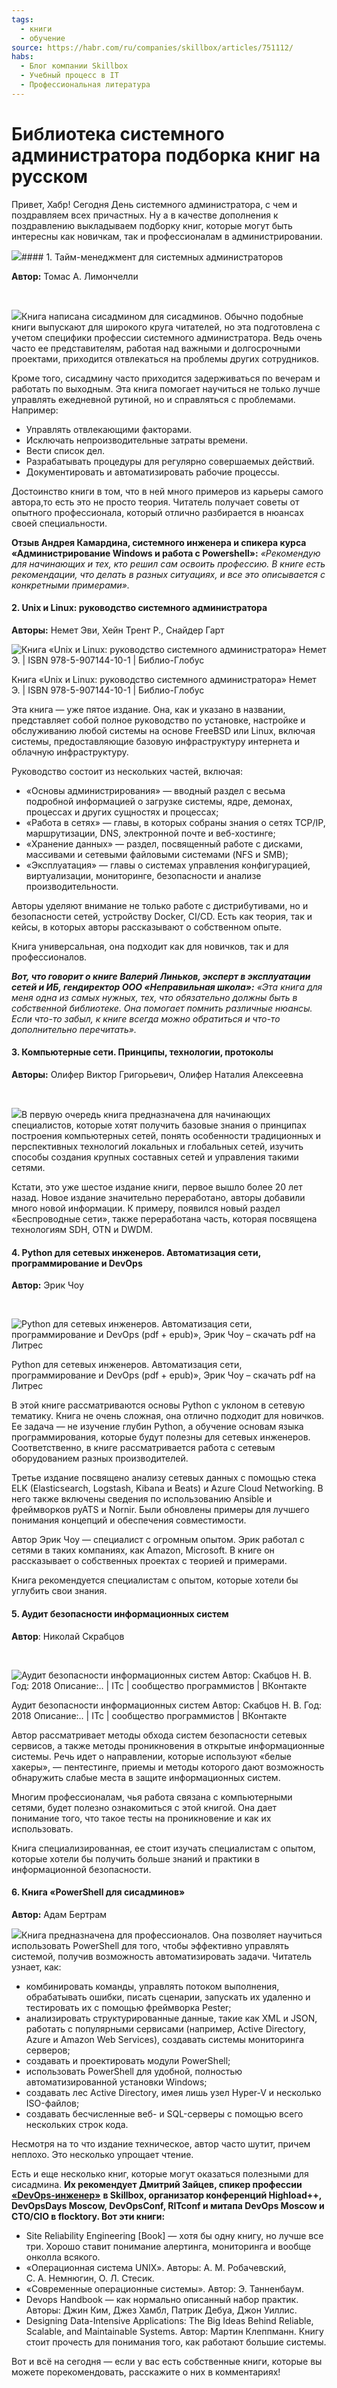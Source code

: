 ```yaml
---
tags:
  - книги
  - обучение
source: https://habr.com/ru/companies/skillbox/articles/751112/
habs:
  - Блог компании Skillbox
  - Учебный процесс в IT
  - Профессиональная литература
---
```

# Библиотека системного администратора  подборка книг на русском
Привет, Хабр! Сегодня День системного администратора, с чем и поздравляем всех причастных. Ну а в качестве дополнения к поздравлению выкладываем подборку книг, которые могут быть интересны как новичкам, так и профессионалам в администрировании. 

![](picture/027e8b3c45cc8cd730193fd11b4ea976.jpeg)#### 1\. Тайм\-менеджмент для системных администраторов

**Автор:** Томас А. Лимончелли

 

![](picture/f920ef9f21e1df63873068171556d1ea.jpeg)Книга написана сисадмином для сисадминов. Обычно подобные книги выпускают для широкого круга читателей, но эта подготовлена с учетом специфики профессии системного администратора. Ведь очень часто ее представителям, работая над важными и долгосрочными проектами, приходится отвлекаться на проблемы других сотрудников. 

Кроме того, сисадмину часто приходится задерживаться по вечерам и работать по выходным. Эта книга помогает научиться не только лучше управлять ежедневной рутиной, но и справляться с проблемами. Например:

* Управлять отвлекающими факторами.
* Исключать непроизводительные затраты времени.
* Вести список дел.
* Разрабатывать процедуры для регулярно совершаемых действий.
* Документировать и автоматизировать рабочие процессы.

Достоинство книги в том, что в ней много примеров из карьеры самого автора,то есть это не просто теория. Читатель получает советы от опытного профессионала, который отлично разбирается в нюансах своей специальности. 

**Отзыв Андрея Камардина, системного инженера и спикера курса «Администрирование Windows и работа с Powershell»:** *«Рекомендую для начинающих и тех, кто решил сам освоить профессию. В книге есть рекомендации, что делать в разных ситуациях, и все это описывается с конкретными примерами».*

#### 2\. Unix и Linux: руководство системного администратора

**Авторы:** Немет Эви, Хейн Трент Р., Снайдер Гарт

![Книга «Unix и Linux: руководство системного администратора» Немет Э. | ISBN  978-5-907144-10-1 | Библио-Глобус](picture/6c76240478cc878ad23c151c2515be45.jpeg)

Книга «Unix и Linux: руководство системного администратора» Немет Э. \| ISBN 978\-5\-907144\-10\-1 \| Библио\-Глобус

Эта книга — уже пятое издание. Она, как и указано в названии, представляет собой полное руководство по установке, настройке и обслуживанию любой системы на основе FreeBSD или Linux, включая системы, предоставляющие базовую инфраструктуру интернета и облачную инфраструктуру.

Руководство состоит из нескольких частей, включая: 

* «Основы администрирования» — вводный раздел с весьма подробной информацией о загрузке системы, ядре, демонах, процессах и других сущностях и процессах;
* «Работа в сетях» — главы, в которых собраны знания о сетях TCP/IP, маршрутизации, DNS, электронной почте и веб\-хостинге;
* «Хранение данных» — раздел, посвященный работе с дисками, массивами и сетевыми файловыми системами (NFS и SMB);
* «Эксплуатация» — главы о системах управления конфигурацией, виртуализации, мониторинге, безопасности и анализе производительности.

Авторы уделяют внимание не только работе с дистрибутивами, но и безопасности сетей, устройству Docker, CI/CD. Есть как теория, так и кейсы, в которых авторы рассказывают о собственном опыте. 

Книга универсальная, она подходит как для новичков, так и для профессионалов.

***Вот, что говорит о книге Валерий Линьков, эксперт в эксплуатации сетей и ИБ, гендиректор ООО «Неправильная школа»:*** *«Эта книга для меня одна из самых нужных, тех, что обязательно должны быть в собственной библиотеке. Она помогает помнить различные нюансы. Если что\-то забыл, к книге всегда можно обратиться и что\-то дополнительно перечитать».*

#### 3\. Компьютерные сети. Принципы, технологии, протоколы

**Авторы:** Олифер Виктор Григорьевич, Олифер Наталия Алексеевна

 

![](picture/c03ec74d9f59f69d8bc48c618a74193e.png)В первую очередь книга предназначена для начинающих специалистов, которые хотят получить базовые знания о принципах построения компьютерных сетей, понять особенности традиционных и перспективных технологий локальных и глобальных сетей, изучить способы создания крупных составных сетей и управления такими сетями.

Кстати, это уже шестое издание книги, первое вышло более 20 лет назад. Новое издание значительно переработано, авторы добавили много новой информации. К примеру, появился новый раздел «Беспроводные сети», также переработана часть, которая посвящена технологиям SDH, OTN и DWDM.

#### 4\. Python для сетевых инженеров. Автоматизация сети, программирование и DevOps

**Автор:** Эрик Чоу

 

![Python для сетевых инженеров. Автоматизация сети, программирование и DevOps  (pdf + epub)», Эрик Чоу – скачать pdf на Литрес](picture/db0efd2cbb0dcc2177d847955f2fa7d0.jpeg)

Python для сетевых инженеров. Автоматизация сети, программирование и DevOps (pdf \+ epub)», Эрик Чоу – скачать pdf на Литрес

В этой книге рассматриваются основы Python с уклоном в сетевую тематику. Книга не очень сложная, она отлично подходит для новичков. Ее задача — не изучение глубин Python, а обучение основам языка программирования, которые будут полезны для сетевых инженеров. Соответственно, в книге рассматривается работа с сетевым оборудованием разных производителей. 

Третье издание посвящено анализу сетевых данных с помощью стека ELK (Elasticsearch, Logstash, Kibana и Beats) и Azure Cloud Networking. В него также включены сведения по использованию Ansible и фреймворков pyATS и Nornir. Были обновлены примеры для лучшего понимания концепций и обеспечения совместимости.

Автор Эрик Чоу — специалист с огромным опытом. Эрик работал с сетями в таких компаниях, как Amazon, Microsoft. В книге он рассказывает о собственных проектах с теорией и примерами.

Книга рекомендуется специалистам с опытом, которые хотели бы углубить свои знания.

#### 5\. Аудит безопасности информационных систем

**Автор**: Николай Скрабцов 

 

![Аудит безопасности информационных систем Автор: Скабцов Н. В. Год: 2018  Описание:.. | ITc | сообщество программистов | ВКонтакте](picture/9354157539cfe351a9d867b86562f00e.jpeg)

Аудит безопасности информационных систем Автор: Скабцов Н. В. Год: 2018 Описание:.. \| ITc \| сообщество программистов \| ВКонтакте

Автор рассматривает методы обхода систем безопасности сетевых сервисов, а также методы проникновения в открытые информационные системы. Речь идет о направлении, которые используют «белые хакеры», — пентестинге, приемы и методы которого дают возможность обнаружить слабые места в защите информационных систем. 

Многим профессионалам, чья работа связана с компьютерными сетями, будет полезно ознакомиться с этой книгой. Она дает понимание того, что такое тесты на проникновение и как их использовать. 

Книга специализированная, ее стоит изучать специалистам с опытом, которые хотели бы получить больше знаний и практики в информационной безопасности. 

#### 6\. Книга «PowerShell для сисадминов»

**Автор:** Адам Бертрам

![](picture/d54620600464e81262a19fbd5ddc158c.jpeg)Книга предназначена для профессионалов. Она позволяет научиться использовать PowerShell для того, чтобы эффективно управлять системой, получив возможность автоматизировать задачи. Читатель узнает, как: 

* комбинировать команды, управлять потоком выполнения, обрабатывать ошибки, писать сценарии, запускать их удаленно и тестировать их с помощью фреймворка Pester;
* анализировать структурированные данные, такие как XML и JSON, работать с популярными сервисами (например, Active Directory, Azure и Amazon Web Services), создавать системы мониторинга серверов;
* создавать и проектировать модули PowerShell;
* использовать PowerShell для удобной, полностью автоматизированной установки Windows;
* создавать лес Active Directory, имея лишь узел Hyper\-V и несколько ISO\-файлов;
* создавать бесчисленные веб\- и SQL\-серверы с помощью всего нескольких строк кода.

Несмотря на то что издание техническое, автор часто шутит, причем неплохо. Это несколько упрощает чтение. 

Есть и еще несколько книг, которые могут оказаться полезными для сисадмина. **Их рекомендует Дмитрий Зайцев, спикер профессии** [**«DevOps\-инженер»**](https://skillbox.ru/course/profession-devops/#:~:text=DevOps-%D0%B8%D0%BD%D0%B6%D0%B5%D0%BD%D0%B5%D1%80%20%D1%83%D0%BC%D0%B5%D0%B5%D1%82%20%D0%BF%D1%80%D0%BE%D0%B3%D1%80%D0%B0%D0%BC%D0%BC%D0%B8%D1%80%D0%BE%D0%B2%D0%B0%D1%82%D1%8C%20%D0%BD%D0%B0,%D0%BA%D0%BE%D0%BC%D0%BF%D0%B0%D0%BD%D0%B8%D0%B8%20%D1%81%20%D0%BA%D1%80%D1%83%D0%BF%D0%BD%D0%BE%D0%B9%20IT-%D0%B8%D0%BD%D1%84%D1%80%D0%B0%D1%81%D1%82%D1%80%D1%83%D0%BA%D1%82%D1%83%D1%80%D0%BE%D0%B9) **в Skillbox, организатор конференций Highload\+\+, DevOpsDays Moscow, DevOpsConf, RITconf и митапа DevOps Moscow и CTO/CIO в flocktory. Вот эти книги:**

* Site Reliability Engineering \[Book] — хотя бы одну книгу, но лучше все три. Хорошо ставит понимание алертинга, мониторинга и вообще онколла всякого.
* «Операционная система UNIX». Авторы: А. М. Робачевский, С. А. Немнюгин, О. Л. Стесик.
* «Современные операционные системы». Автор: Э. Танненбаум.
* Devops Handbook — как нормально описанный набор практик. Авторы: Джин Ким, Джез Хамбл, Патрик Дебуа, Джон Уиллис.
* Designing Data\-Intensive Applications: The Big Ideas Behind Reliable, Scalable, and Maintainable Systems. Автор: Мартин Клеппманн. Книгу стоит прочесть для понимания того, как работают большие системы.

Вот и всё на сегодня — если у вас есть собственные книги, которые вы можете порекомендовать, расскажите о них в комментариях!

